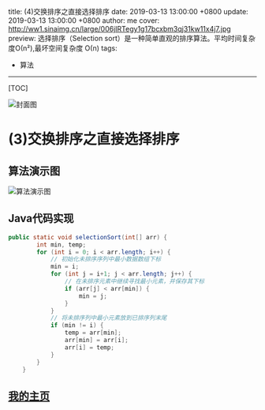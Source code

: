 title:  (4)交换排序之直接选择排序
date: 2019-03-13 13:00:00 +0800
update: 2019-03-13 13:00:00 +0800
author: me
cover: http://ww1.sinaimg.cn/large/006jIRTegy1g17bcxbm3qj31kw11x4j7.jpg
preview:  选择排序（Selection sort）是一种简单直观的排序算法。平均时间复杂度О(n²),最坏空间复杂度	О(n)
tags:

  -  算法

---



[TOC]

![封面图](http://ww1.sinaimg.cn/large/006jIRTegy1g17bcxbm3qj31kw11x4j7.jpg)

# (3)交换排序之直接选择排序

## 算法演示图

![算法演示图](http://ww1.sinaimg.cn/large/006jIRTegy1g11jle8274g302s0ab755.gif)

## Java代码实现

```java
public static void selectionSort(int[] arr) {
	    int min, temp;
        for (int i = 0; i < arr.length; i++) {
            // 初始化未排序序列中最小数据数组下标
            min = i;
            for (int j = i+1; j < arr.length; j++) {
                // 在未排序元素中继续寻找最小元素，并保存其下标
                if (arr[j] < arr[min]) {
                    min = j;
                }
            }
            // 将未排序列中最小元素放到已排序列末尾
            if (min != i) {
                temp = arr[min];
                arr[min] = arr[i];
                arr[i] = temp;
            }
        }
    }
```

## [我的主页](https://suveng.github.io/blog/)